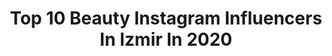 ---
title: Top 10 Beauty Instagram Influencers In Izmir In 2020
description: >-
  Find top beauty Instagram influencers in Izmir in 2020. Most popular hashtags: #izmir #23nisan #beauty #evdekalt.
platform: Instagram
profiles:
  - username: "guzellikmodu"
    fullname: >-
      Buse ⭐️ÇEKİLİŞ VAR
    location: "Turkey"
    followers: 33044
    engagement: 119
    commentsToLikes: 0.029598
    id: ck13cm47f10p40i199bxda3ru
    verified: false
    hashtags: "#apieu, #5puantiyecom, #swatch, #retromatte"
  - username: "dibaestetik"
    fullname: >-
      Diba Estetik&güzellik
    location: "Turkey"
    followers: 13262
    engagement: 879
    commentsToLikes: 0.001508
    id: ck9ha47wjb2oi0j786aycm7dh
    verified: false
    hashtags: "#nemmaskesi, #koronat, #coronag, #pandemic"
  - username: "selinablog"
    fullname: >-
      Selin Aydın
    location: "Turkey"
    followers: 93202
    engagement: 292
    commentsToLikes: 0.037835
    id: ck5cf8f0bmgy30i11poftf44f
    verified: false
    hashtags: "#eyeshadow, #hairvideos, #makeuptricks, #makeupvideos"
  - username: "cemrekiralioglu"
    fullname: >-
      Cemre Kıralioğlu
    location: "Turkey"
    followers: 6454
    engagement: 899
    commentsToLikes: 0.040210
    id: ck5zsqv6qz0y30i140m8dnuvm
    verified: false
    hashtags: "#notbyme, #travel, #instadaily, #blue"
  - username: "ozlem_koksall"
    fullname: >-
      Özlem Köksal Savaş
    location: "Turkey"
    followers: 54693
    engagement: 239
    commentsToLikes: 0.072700
    id: ck8t3ck6e2r5g0j781lq3zl03
    verified: false
    hashtags: "#princeisland, #home, #23nisanulusalegemenlikve, #makeup"
  - username: "nurryuksell"
    fullname: >-
      Nur
    location: "Turkey"
    followers: 14701
    engagement: 971
    commentsToLikes: 0.138018
    id: ck6u8fdg9r9nx0j719o9hzjs4
    verified: false
    hashtags: "#beach, #begonvil, #night, #fantastic"
  - username: "dilekadatepe"
    fullname: >-
      Dilek Adatepe🔹
    location: "Turkey"
    followers: 14208
    engagement: 957
    commentsToLikes: 0.157677
    id: ck8tawooitdt30j78lbibrdai
    verified: false
    hashtags: "#sa, #travelbloggers, #turkey, #house"
  - username: "trendyandmom"
    fullname: >-
      TRendyandmom
    location: "Turkey"
    followers: 5928
    engagement: 1948
    commentsToLikes: 0.105129
    id: ck8td979h2ev80j78fee6zget
    verified: false
    hashtags: "#sweat, #hairstyle, #instapict, #lifestyle"
  - username: "kardenizkilic"
    fullname: >-
      KAR❄️DENIZ🌊
    location: "Turkey"
    followers: 285751
    engagement: 471
    commentsToLikes: 0.010208
    id: ck5qb84hnkamk0i116lg7acvr
    verified: false
    hashtags: "#challenge, #izmir, #summeriscoming, #quarantinepillowchallenge"
  - username: "muhendisbirkadin"
    fullname: >-
      Ayça Aydın 🧿
    location: "Turkey"
    followers: 42562
    engagement: 662
    commentsToLikes: 0.516393
    id: ck8t3fiwe32ch0j786o58wssv
    verified: false
    hashtags: "#kadirgecesimu, #tiramisu, #breakfast, #bugu"
---